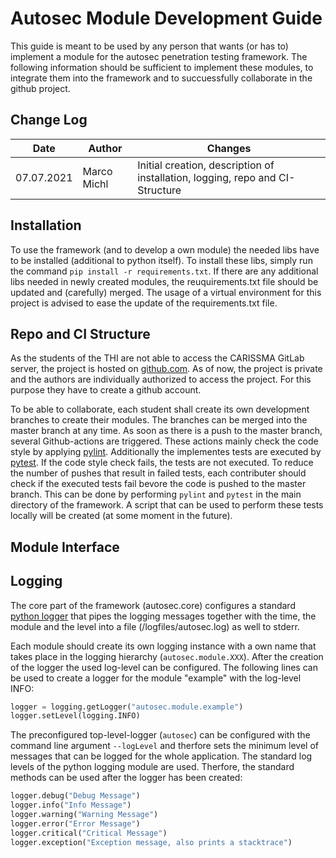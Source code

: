 # Autosec Module Development Guide
This guide is meant to be used by any person that wants (or has to) implement a module for the autosec penetration testing framework. The following information should be sufficient to implement these modules, to integrate them into the framework and to succuessfully collaborate in the github project.

## Change Log

Date | Author | Changes
--- | --- | ---
07.07.2021 | Marco Michl | Initial creation, description of installation, logging, repo and CI-Structure

## Installation

To use the framework (and to develop a own module) the needed libs have to be installed (additional to python itself). To install these libs, simply run the command ```pip install -r requirements.txt```. If there are any additional libs needed in newly created modules, the reuquirements.txt file should be updated and (carefully) merged. The usage of a virtual environment for this project is advised to ease the update of the requirements.txt file.

## Repo and CI Structure

As the students of the THI are not able to access the CARISSMA GitLab server, the project is hosted on [github.com](https://github.com/marcomichl/autosec-framework). As of now, the project is private and the authors are individually authorized to access the project. For this purpose they have to create a github account.

To be able to collaborate, each student shall create its own development branches to create their modules. The branches can be merged into the master branch at any time. As soon as there is a push to the master branch, several Github-actions are triggered. These actions mainly check the code style by applying [pylint](https://pypi.org/project/pylint/). Additionally the implementes tests are executed by [pytest](https://docs.pytest.org/en/6.2.x/). If the code style check fails, the tests are not executed. To reduce the number of pushes that result in failed tests, each contributer should check if the executed tests fail bevore the code is pushed to the master branch. This can be done by performing `pylint` and `pytest` in the main directory of the framework. A script that can be used to perform these tests locally will be created (at some moment in the future).

## Module Interface

## Logging

The core part of the framework (autosec.core) configures a standard [python logger](https://docs.python.org/3/howto/logging.html) that pipes the logging messages together with the time, the module and the level into a file (/logfiles/autosec.log) as well to stderr.

Each module should create its own logging instance with a own name that takes place in the logging hierarchy (`autosec.module.XXX`). After the creation of the logger the used log-level can be configured. The following lines can be used to create a logger for the module "example" with the log-level INFO:
```python
logger = logging.getLogger("autosec.module.example")
logger.setLevel(logging.INFO)
```
The preconfigured top-level-logger (`autosec`) can be configured with the command line argument `--logLevel` and therfore sets the minimum level of messages that can be logged for the whole application. The standard log levels of the python logging module are used. Therfore, the standard methods can be used after the logger has been created:
```python
logger.debug("Debug Message")
logger.info("Info Message")
logger.warning("Warning Message")
logger.error("Error Message")
logger.critical("Critical Message")
logger.exception("Exception message, also prints a stacktrace")
```